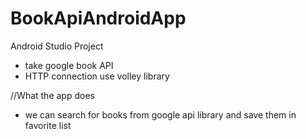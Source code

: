 # BookApiAndroidApp
Android Studio Project 
-  take google book API 
- HTTP connection use volley library

//What the app does 
-  we can search for books from google api library and save them in favorite list 
